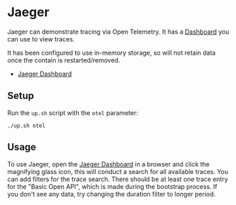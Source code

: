 # Jaeger

Jaeger can demonstrate tracing via Open Telemetry. It has a [Dashboard](http://localhost:16686/) you can use to view traces.

It has been configured to use in-memory storage, so will not retain data once the contain is restarted/removed.

- [Jaeger Dashboard](http://localhost:16686/)

## Setup

Run the `up.sh` script with the `otel` parameter:

```
./up.sh otel
```

## Usage 

To use Jaeger, open the [Jaeger Dashboard](http://localhost:16686/) in a browser and click the magnifying glass icon, this will conduct a search for all available traces. You can add filters for the trace search. There should be at least one trace entry for the "Basic Open API", which is made during the bootstrap process. If you don't see any data, try changing the duration filter to longer period.
